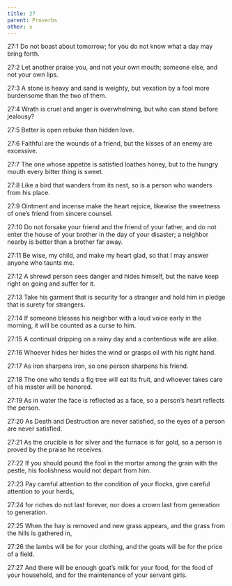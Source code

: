 ```yaml
---
title: 27
parent: Proverbs
other: x
---
```


<a name="27:1">27:1</a> Do not boast about tomorrow; for you do not know what a day may bring forth.

<a name="27:2">27:2</a> Let another praise you, and not your own mouth; someone else, and not your own lips.

<a name="27:3">27:3</a> A stone is heavy and sand is weighty, but vexation by a fool more burdensome than the two of them.

<a name="27:4">27:4</a> Wrath is cruel and anger is overwhelming, but who can stand before jealousy?

<a name="27:5">27:5</a> Better is open rebuke than hidden love.

<a name="27:6">27:6</a> Faithful are the wounds of a friend, but the kisses of an enemy are excessive.

<a name="27:7">27:7</a> The one whose appetite is satisfied loathes honey, but to the hungry mouth every bitter thing is sweet.

<a name="27:8">27:8</a> Like a bird that wanders from its nest, so is a person who wanders from his place.

<a name="27:9">27:9</a> Ointment and incense make the heart rejoice, likewise the sweetness of one’s friend from sincere counsel.

<a name="27:10">27:10</a> Do not forsake your friend and the friend of your father, and do not enter the house of your brother in the day of your disaster; a neighbor nearby is better than a brother far away.

<a name="27:11">27:11</a> Be wise, my child, and make my heart glad, so that I may answer anyone who taunts me.

<a name="27:12">27:12</a> A shrewd person sees danger and hides himself, but the naive keep right on going and suffer for it.

<a name="27:13">27:13</a> Take his garment that is security for a stranger and hold him in pledge that is surety for strangers.

<a name="27:14">27:14</a> If someone blesses his neighbor with a loud voice early in the morning, it will be counted as a curse to him.

<a name="27:15">27:15</a> A continual dripping on a rainy day and a contentious wife are alike.

<a name="27:16">27:16</a> Whoever hides her hides the wind or grasps oil with his right hand.

<a name="27:17">27:17</a> As iron sharpens iron, so one person sharpens his friend.

<a name="27:18">27:18</a> The one who tends a fig tree will eat its fruit, and whoever takes care of his master will be honored.

<a name="27:19">27:19</a> As in water the face is reflected as a face, so a person’s heart reflects the person.

<a name="27:20">27:20</a> As Death and Destruction are never satisfied, so the eyes of a person are never satisfied.

<a name="27:21">27:21</a> As the crucible is for silver and the furnace is for gold, so a person is proved by the praise he receives.

<a name="27:22">27:22</a> If you should pound the fool in the mortar among the grain with the pestle, his foolishness would not depart from him.

<a name="27:23">27:23</a> Pay careful attention to the condition of your flocks, give careful attention to your herds,

<a name="27:24">27:24</a> for riches do not last forever, nor does a crown last from generation to generation.

<a name="27:25">27:25</a> When the hay is removed and new grass appears, and the grass from the hills is gathered in,

<a name="27:26">27:26</a> the lambs will be for your clothing, and the goats will be for the price of a field.

<a name="27:27">27:27</a> And there will be enough goat’s milk for your food, for the food of your household, and for the maintenance of your servant girls.
